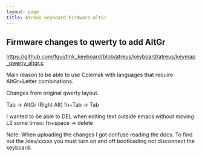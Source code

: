 ```yaml
---
layout: page
title: Atreus keyboard Firmware AltGr
---
```

## Firmware changes to qwerty to add AltGr

https://github.com/fgui/tmk_keyboard/blob/atreus/keyboard/atreus/keymap_qwerty_altgr.c

Main reason to be able to use Colemak with languages that require AltGr+Letter combinations.

Changes from original qwerty layout.

Tab -> AltGr (Right Alt)
fn+Tab -> Tab


I wanted to be able to DEL when editing text outside emacs without moving L2 some times:
fn+space -> delete


Note: When uploading the changes I got confuse reading the docs. To find out the /dev/xxxxx you must turn on and off bootloading not disconnect the keyboard.
